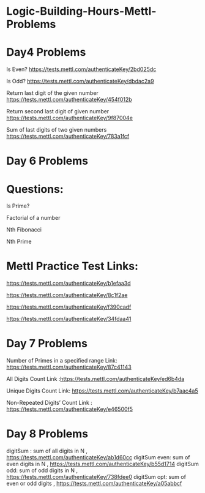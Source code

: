 # Logic-Building-Hours-Mettl-Problems

# Day4 Problems

Is Even?   https://tests.mettl.com/authenticateKey/2bd025dc

Is Odd? https://tests.mettl.com/authenticateKey/dbdac2a9

Return last digit of the given number https://tests.mettl.com/authenticateKey/454f012b

Return second last digit of given number https://tests.mettl.com/authenticateKey/9f87004e

Sum of last digits of two given numbers https://tests.mettl.com/authenticateKey/783a1fcf



# Day 6 Problems

# Questions:

Is Prime?

Factorial of a number

Nth Fibonacci

Nth Prime

# Mettl Practice Test Links:

https://tests.mettl.com/authenticateKey/b1efaa3d

https://tests.mettl.com/authenticateKey/8c1f2ae

https://tests.mettl.com/authenticateKey/f390cadf

https://tests.mettl.com/authenticateKey/34fdaa41



# Day 7 Problems


Number of Primes in a specified range   Link: https://tests.mettl.com/authenticateKey/87c41143

All Digits Count                        Link :https://tests.mettl.com/authenticateKey/ed6b4da

Unique Digits Count                     Link: https://tests.mettl.com/authenticateKey/b7aac4a5

Non-Repeated Digits’ Count              Link : https://tests.mettl.com/authenticateKey/e46500f5




# Day 8 Problems


digitSum : sum of all digits in N , https://tests.mettl.com/authenticateKey/ab1d60cc
digitSum even: sum of even digits in N , https://tests.mettl.com/authenticateKey/b55d1714
digitSum odd: sum of odd digits in N , https://tests.mettl.com/authenticateKey/738fdee0
digitSum opt: sum of even or odd digits , https://tests.mettl.com/authenticateKey/a05abbcf
